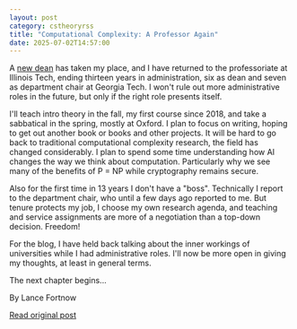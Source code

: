 ```yaml
---
layout: post
category: cstheoryrss
title: "Computational Complexity: A Professor Again"
date: 2025-07-02T14:57:00
---
```


A [new dean](https://www.iit.edu/news/illinois-tech-names-nicole-l-beebe-new-college-computing-dean) has taken my place, and I have returned to the professoriate at Illinois Tech, ending thirteen years in administration, six as dean and seven as department chair at Georgia Tech. I won't rule out more administrative roles in the future, but only if the right role presents itself.

I'll teach intro theory in the fall, my first course since 2018, and take a sabbatical in the spring, mostly at Oxford. I plan to focus on writing, hoping to get out another book or books and other projects. It will be hard to go back to traditional computational complexity research, the field has changed considerably. I plan to spend some time understanding how AI changes the way we think about computation. Particularly why we see many of the benefits of P = NP while cryptography remains secure.

Also for the first time in 13 years I don't have a "boss". Technically I report to the department chair, who until a few days ago reported to me. But tenure protects my job, I choose my own research agenda, and teaching and service assignments are more of a negotiation than a top-down decision. Freedom!

For the blog, I have held back talking about the inner workings of universities while I had administrative roles. I'll now be more open in giving my thoughts, at least in general terms.

The next chapter begins...

By Lance Fortnow

[Read original post](https://blog.computationalcomplexity.org/2025/07/a-professor-again.html)
